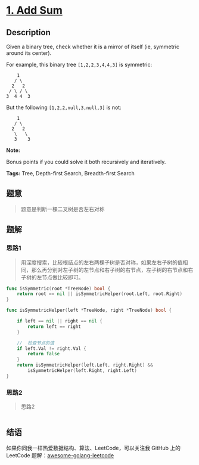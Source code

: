# [1. Add Sum][title]

## Description

Given a binary tree, check whether it is a mirror of itself (ie, symmetric around its center).

For example, this binary tree `[1,2,2,3,4,4,3]` is symmetric:

```
    1
   / \
  2   2
 / \ / \
3  4 4  3
```

But the following `[1,2,2,null,3,null,3]` is not:

```
    1
   / \
  2   2
   \   \
   3    3
```

**Note:**

Bonus points if you could solve it both recursively and iteratively.

**Tags:** Tree, Depth-first Search, Breadth-first Search

## 题意
>题意是判断一棵二叉树是否左右对称

## 题解

### 思路1
> 用深度搜索，比较根结点的左右两棵子树是否对称，如果左右子树的值相同，那么再分别对左子树的左节点和右子树的右节点，左子树的右节点和右子树的左节点做比较即可。

```go
func isSymmetric(root *TreeNode) bool {
	return root == nil || isSymmetricHelper(root.Left, root.Right)
}

func isSymmetricHelper(left *TreeNode, right *TreeNode) bool {

	if left == nil || right == nil {
		return left == right
	}

	//	检查节点的值
	if left.Val != right.Val {
		return false
	}
	return isSymmetricHelper(left.Left, right.Right) &&
		isSymmetricHelper(left.Right, right.Left)
}
```

### 思路2
> 思路2
```go

```

## 结语

如果你同我一样热爱数据结构、算法、LeetCode，可以关注我 GitHub 上的 LeetCode 题解：[awesome-golang-leetcode][me]

[title]: https://leetcode.com/problems/two-sum/description/
[me]: https://github.com/kylesliu/awesome-golang-leetcode
